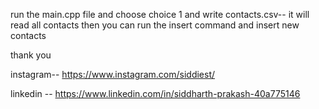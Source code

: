 run the main.cpp file and choose choice 1 and write contacts.csv-- it will read all contacts 
then you can run the insert command and insert new contacts

 thank you
 
 instagram-- https://www.instagram.com/siddiest/
 
 linkedin -- https://www.linkedin.com/in/siddharth-prakash-40a775146
 
 

